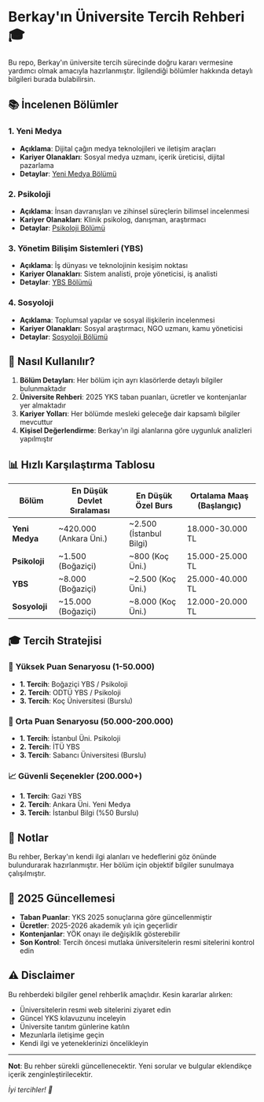 # Berkay'ın Üniversite Tercih Rehberi 🎓

Bu repo, Berkay'ın üniversite tercih sürecinde doğru kararı vermesine yardımcı olmak amacıyla hazırlanmıştır. İlgilendiği bölümler hakkında detaylı bilgileri burada bulabilirsin.

## 📚 İncelenen Bölümler

### 1. Yeni Medya
- **Açıklama**: Dijital çağın medya teknolojileri ve iletişim araçları
- **Kariyer Olanakları**: Sosyal medya uzmanı, içerik üreticisi, dijital pazarlama
- **Detaylar**: [Yeni Medya Bölümü](./yeni-medya/)

### 2. Psikoloji
- **Açıklama**: İnsan davranışları ve zihinsel süreçlerin bilimsel incelenmesi
- **Kariyer Olanakları**: Klinik psikolog, danışman, araştırmacı
- **Detaylar**: [Psikoloji Bölümü](./psikoloji/)

### 3. Yönetim Bilişim Sistemleri (YBS)
- **Açıklama**: İş dünyası ve teknolojinin kesişim noktası
- **Kariyer Olanakları**: Sistem analisti, proje yöneticisi, iş analisti
- **Detaylar**: [YBS Bölümü](./ybs/)

### 4. Sosyoloji
- **Açıklama**: Toplumsal yapılar ve sosyal ilişkilerin incelenmesi
- **Kariyer Olanakları**: Sosyal araştırmacı, NGO uzmanı, kamu yöneticisi
- **Detaylar**: [Sosyoloji Bölümü](./sosyoloji/)

## 🎯 Nasıl Kullanılır?

1. **Bölüm Detayları**: Her bölüm için ayrı klasörlerde detaylı bilgiler bulunmaktadır
2. **Üniversite Rehberi**: 2025 YKS taban puanları, ücretler ve kontenjanlar yer almaktadır
3. **Kariyer Yolları**: Her bölümde mesleki geleceğe dair kapsamlı bilgiler mevcuttur
4. **Kişisel Değerlendirme**: Berkay'ın ilgi alanlarına göre uygunluk analizleri yapılmıştır

## 📊 Hızlı Karşılaştırma Tablosu

| Bölüm | En Düşük Devlet Sıralaması | En Düşük Özel Burs | Ortalama Maaş (Başlangıç) |
|-------|---------------------------|-------------------|------------------------|
| **Yeni Medya** | ~420.000 (Ankara Üni.) | ~2.500 (İstanbul Bilgi) | 18.000-30.000 TL |
| **Psikoloji** | ~1.500 (Boğaziçi) | ~800 (Koç Üni.) | 15.000-25.000 TL |
| **YBS** | ~8.000 (Boğaziçi) | ~2.500 (Koç Üni.) | 25.000-40.000 TL |
| **Sosyoloji** | ~15.000 (Boğaziçi) | ~8.000 (Koç Üni.) | 12.000-20.000 TL |

## 🎓 Tercih Stratejisi

### 💪 **Yüksek Puan Senaryosu (1-50.000)**
- **1. Tercih**: Boğaziçi YBS / Psikoloji
- **2. Tercih**: ODTÜ YBS / Psikoloji  
- **3. Tercih**: Koç Üniversitesi (Burslu)

### 🎯 **Orta Puan Senaryosu (50.000-200.000)**
- **1. Tercih**: İstanbul Üni. Psikoloji
- **2. Tercih**: İTÜ YBS
- **3. Tercih**: Sabancı Üniversitesi (Burslu)

### 📈 **Güvenli Seçenekler (200.000+)**
- **1. Tercih**: Gazi YBS
- **2. Tercih**: Ankara Üni. Yeni Medya
- **3. Tercih**: İstanbul Bilgi (%50 Burslu)

## 📝 Notlar

Bu rehber, Berkay'ın kendi ilgi alanları ve hedeflerini göz önünde bulundurarak hazırlanmıştır. Her bölüm için objektif bilgiler sunulmaya çalışılmıştır.

## 📅 2025 Güncellemesi

- **Taban Puanlar**: YKS 2025 sonuçlarına göre güncellenmiştir
- **Ücretler**: 2025-2026 akademik yılı için geçerlidir  
- **Kontenjanlar**: YÖK onayı ile değişiklik gösterebilir
- **Son Kontrol**: Tercih öncesi mutlaka üniversitelerin resmi sitelerini kontrol edin

## ⚠️ Disclaimer

Bu rehberdeki bilgiler genel rehberlik amaçlıdır. Kesin kararlar alırken:
- Üniversitelerin resmi web sitelerini ziyaret edin
- Güncel YKS kılavuzunu inceleyin  
- Üniversite tanıtım günlerine katılın
- Mezunlarla iletişime geçin
- Kendi ilgi ve yeteneklerinizi öncelikleyin

---

**Not**: Bu rehber sürekli güncellenecektir. Yeni sorular ve bulgular eklendikçe içerik zenginleştirilecektir.

*İyi tercihler! 🌟*